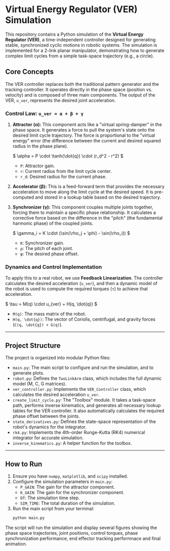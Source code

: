 # Virtual Energy Regulator (VER) Simulation

This repository contains a Python simulation of the **Virtual Energy Regulator (VER)**, a time-independent controller designed for generating stable, synchronized cyclic motions in robotic systems. The simulation is implemented for a 2-link planar manipulator, demonstrating how to generate complex limit cycles from a simple task-space trajectory (e.g., a circle).

## Core Concepts

The VER controller replaces both the traditional pattern generator and the tracking controller. It operates directly in the phase space (position vs. velocity) and is composed of three main components. The output of the VER, `u_ver`, represents the desired joint acceleration.

### Control Law: `u_ver = α + β + γ`

1.  **Attractor (α):** This component acts like a "virtual spring-damper" in the phase space. It generates a force to pull the system's state onto the desired limit cycle trajectory. The force is proportional to the "virtual energy" error (the difference between the current and desired squared radius in the phase plane).

    $ \alpha = P \cdot \tanh(\dot{q}) \cdot (r_d^2 - r^2) $

    -   `P`: Attractor gain.
    -   `r`: Current radius from the limit cycle center.
    -   `r_d`: Desired radius for the current phase.

2.  **Accelerator (β):** This is a feed-forward term that provides the necessary acceleration to move along the limit cycle at the desired speed. It is pre-computed and stored in a lookup table based on the desired trajectory.

3.  **Synchronizer (γ):** This component couples multiple joints together, forcing them to maintain a specific phase relationship. It calculates a corrective force based on the difference in the "pitch" (the fundamental harmonic phase) of the coupled joints.

    $ \gamma_i = K \cdot (\sin(\rho_j + \phi) - \sin(\rho_i)) $

    -   `K`: Synchronizer gain.
    -   `ρ`: The pitch of each joint.
    -   `φ`: The desired phase offset.

### Dynamics and Control Implementation

To apply this to a real robot, we use **Feedback Linearization**. The controller calculates the desired acceleration (`u_ver`), and then a dynamic model of the robot is used to compute the required torques (`τ`) to achieve that acceleration.

$ \tau = M(q) \cdot u_{ver} + H(q, \dot{q}) $

-   `M(q)`: The mass matrix of the robot.
-   `H(q, \dot{q})`: The vector of Coriolis, centrifugal, and gravity forces (`C(q, \dot{q}) + G(q)`).

---

## Project Structure

The project is organized into modular Python files:

-   `main.py`: The main script to configure and run the simulation, and to generate plots.
-   `robot.py`: Defines the `TwoLinkArm` class, which includes the full dynamic model (M, C, G matrices).
-   `ver_controller.py`: Implements the `VER_Controller` class, which calculates the desired acceleration `u_ver`.
-   `create_limit_cycle.py`: The "Toolbox" module. It takes a task-space path, performs inverse kinematics, and generates all necessary lookup tables for the VER controller. It also automatically calculates the required phase offset between the joints.
-   `state_derivatives.py`: Defines the state-space representation of the robot's dynamics for the integrator.
-   `rk4.py`: Implements the 4th-order Runge-Kutta (RK4) numerical integrator for accurate simulation.
-   `inverse_kinematics.py`: A helper function for the toolbox.

---

## How to Run

1.  Ensure you have `numpy`, `matplotlib`, and `scipy` installed.
2.  Configure the simulation parameters in `main.py`:
    -   `P_GAIN`: The gain for the attractor component.
    -   `K_GAIN`: The gain for the synchronizer component.
    -   `DT`: The simulation time step.
    -   `SIM_TIME`: The total duration of the simulation.
3.  Run the main script from your terminal:
    ```bash
    python main.py
    ```

The script will run the simulation and display several figures showing the phase space trajectories, joint positions, control torques, phase synchronization performance, end effector tracking performnace and final animation.


